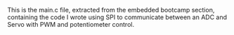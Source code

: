 This is the main.c file, extracted from the embedded bootcamp section, containing the code I wrote using SPI to communicate between an ADC and Servo with PWM and potentiometer control.
